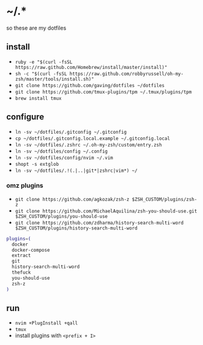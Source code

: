 # ~/.*

so these are my dotfiles

## install

- `ruby -e "$(curl -fsSL https://raw.github.com/Homebrew/install/master/install)"`
- `sh -c "$(curl -fsSL https://raw.github.com/robbyrussell/oh-my-zsh/master/tools/install.sh)"`
- `git clone https://github.com/gaving/dotfiles ~/dotfiles`
- `git clone https://github.com/tmux-plugins/tpm ~/.tmux/plugins/tpm`
- `brew install tmux`

## configure

- `ln -sv ~/dotfiles/.gitconfig ~/.gitconfig`
- `cp ~/dotfiles/.gitconfig.local.example ~/.gitconfig.local`
- `ln -sv ~/dotfiles/.zshrc ~/.oh-my-zsh/custom/entry.zsh`
- `ln -sv ~/dotfiles/config ~/.config`
- `ln -sv ~/dotfiles/config/nvim ~/.vim`
- `shopt -s extglob`
- `ln -sv ~/dotfiles/.!(.|..|git*|zshrc|vim*) ~/`

### omz plugins

- `git clone https://github.com/agkozak/zsh-z $ZSH_CUSTOM/plugins/zsh-z`
- `git clone https://github.com/MichaelAquilina/zsh-you-should-use.git $ZSH_CUSTOM/plugins/you-should-use`
- `git clone https://github.com/zdharma/history-search-multi-word $ZSH_CUSTOM/plugins/history-search-multi-word`

```bash
plugins=(
  docker
  docker-compose
  extract
  git
  history-search-multi-word
  thefuck
  you-should-use
  zsh-z
)
```

## run

- `nvim +PlugInstall +qall`
- `tmux`
- install plugins with `<prefix + I>`
